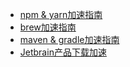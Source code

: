* [npm & yarn加速指南](/npm)
* [brew加速指南](/brew)
* [maven & gradle加速指南](/maven)
* [Jetbrain产品下载加速](/jetbrain)